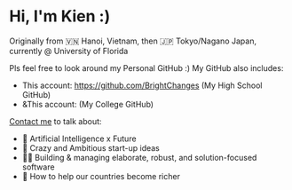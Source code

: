 # Hi, I'm Kien :)
Originally from 🇻🇳 Hanoi, Vietnam, then 🇯🇵 Tokyo/Nagano Japan, currently @ University of Florida

Pls feel free to look around my Personal GitHub :)
My GitHub also includes:
- This account: https://github.com/BrightChanges (My High School GitHub)
- &This account:  (My College GitHub)

[Contact me](mailto:kienle@ufl.edu) to talk about:
- 🦾 Artificial Intelligence x Future
- 🚀 Crazy and Ambitious start-up ideas
- 👨‍💻 Building & managing elaborate, robust, and solution-focused software
- 💸 How to help our countries become richer
